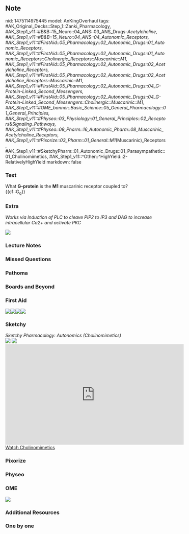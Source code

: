 ## Note
nid: 1475114975445
model: AnKingOverhaul
tags: #AK_Original_Decks::Step_1::Zanki_Pharmacology, #AK_Step1_v11::#B&B::15_Neuro::04_ANS::03_ANS_Drugs-_Acetylcholine, #AK_Step1_v11::#B&B::15_Neuro::04_ANS::04_Autonomic_Receptors, #AK_Step1_v11::#FirstAid::05_Pharmacology::02_Autonomic_Drugs::01_Autonomic_Receptors, #AK_Step1_v11::#FirstAid::05_Pharmacology::02_Autonomic_Drugs::01_Autonomic_Receptors::Cholinergic_Receptors::Muscarinic::M1, #AK_Step1_v11::#FirstAid::05_Pharmacology::02_Autonomic_Drugs::02_Acetylcholine_Receptors, #AK_Step1_v11::#FirstAid::05_Pharmacology::02_Autonomic_Drugs::02_Acetylcholine_Receptors::Muscarinic::M1, #AK_Step1_v11::#FirstAid::05_Pharmacology::02_Autonomic_Drugs::04_G-Protein-Linked_Second_Messengers, #AK_Step1_v11::#FirstAid::05_Pharmacology::02_Autonomic_Drugs::04_G-Protein-Linked_Second_Messengers::Cholinergic::Muscarinic::M1, #AK_Step1_v11::#OME_banner::Basic_Science::05_General_Pharmacology::01_General_Principles, #AK_Step1_v11::#Physeo::03_Physiology::01_General_Principles::02_Receptors_&_Signaling_Pathways, #AK_Step1_v11::#Physeo::09_Pharm::16_Autonomic_Pharm::08_Muscarinic_Acetylcholine_Receptors, #AK_Step1_v11::#Pixorize::03_Pharm::01_General::M1_(Muscarinic)_Receptors, #AK_Step1_v11::#SketchyPharm::01_Autonomic_Drugs::01_Parasympathetic::01_Cholinomimetics, #AK_Step1_v11::^Other::^HighYield::2-RelativelyHighYield
markdown: false

### Text
<div>
  What <b>G-protein</b> is the <b>M1</b> muscarinic receptor
  coupled to?
</div>
<div>
  {{c1::G<sub>q</sub>}}
</div>

### Extra
<i>Works via Induction of PLC to cleave PIP2 to IP3 and DAG to
increase intracellular Ca2+ and activate PKC</i>
<div><img src="paste-496455269745126.jpg"></div>

### Lecture Notes


### Missed Questions


### Pathoma


### Boards and Beyond


### First Aid
<img src="paste-592602407632899.jpg"><img src=
"paste-141334488809475.jpg"><img src=
"paste-53588306952195.jpg"><img src="paste-54949811585027.jpg">

### Sketchy
<div>
  <i>Sketchy Pharmacology: Autonomics (Cholinomimetics)</i>
</div><img src=
"Screen%20Shot%202019-09-05%20at%205.30.56%20PM.png"> <img src=
"Screen%20Shot%202019-09-23%20at%209.14.34%20AM.png">
<div>
  <iframe width="560" height="315" src=
  "https://www.youtube.com/embed/8Dv3zZbDvig" frameborder="0"
  allow="accelerometer; autoplay; encrypted-media; gyroscope; picture-in-picture"
  allowfullscreen></iframe>
</div><a href=
"https://dashboard.sketchy.com/study/medical/courses/medical-pharmacology/units/medical-pharmacology-autonomic-drugs/videos/medical-pharmacology-autonomic-drugs-parasympathetic-cholinomimetics?utm_source=anki&utm_medium=partnership&utm_campaign=february_update&utm_content=medical">Watch
Cholinomimetics</a>

### Pixorize


### Physeo


### OME
<div class="ome-widget">
  <a href=
  "https://onlinemeded.org/spa/general-pharmacology/general-principles/acquire?ref=anki">
  <img src="_OME_AnkiFlashcards_Lesson_6.png"></a>
</div>

### Additional Resources


### One by one

